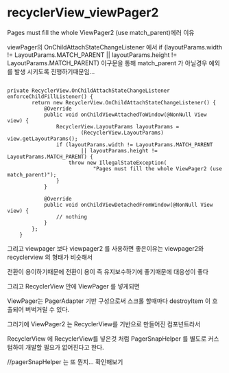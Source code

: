 # recyclerView_viewPager2

Pages must fill the whole ViewPager2  (use match_parent)에러 이유


viewPager의 OnChildAttachStateChangeListener 에서 
if (layoutParams.width != LayoutParams.MATCH_PARENT || layoutParams.height != LayoutParams.MATCH_PARENT) 이구문을 통해 
match_parent 가 아닐경우 예외를 발생 시키도록 진행하기때문임...
                        

<pre><code>
private RecyclerView.OnChildAttachStateChangeListener enforceChildFillListener() {
        return new RecyclerView.OnChildAttachStateChangeListener() {
            @Override
            public void onChildViewAttachedToWindow(@NonNull View view) {
                RecyclerView.LayoutParams layoutParams =
                        (RecyclerView.LayoutParams) view.getLayoutParams();
                if (layoutParams.width != LayoutParams.MATCH_PARENT
                        || layoutParams.height != LayoutParams.MATCH_PARENT) {
                    throw new IllegalStateException(
                            "Pages must fill the whole ViewPager2 (use match_parent)");
                }
            }

            @Override
            public void onChildViewDetachedFromWindow(@NonNull View view) {
                // nothing
            }
        };
    }
</code></pre>


그리고 viewpager 보다 viewpager2 를 사용하면 좋은이유는 viewpager2와 recyclerview 의 형태가 비슷해서 

전환이 용이하기때문에 전환이 용이 즉 유지보수하기에 좋기때문에 대응성이 좋다 


그리고 RecyclerView 안에 ViewPager 를 넣게되면 

ViewPager는 PagerAdapter 기반 구성으로써  스크롤 할때마다 destroyItem 이 호출되어 버벅거릴 수 있다.

그러기에 ViewPager2 는 RecyclerView를 기반으로 만들어진 컴포넌트라서 

RecyclerView 에 RecyclerView를 넣은것 처럼 PagerSnapHelper 를 별도로 커스텀하여 개발할 필요가 없어진다고 한다.

//pagerSnapHelper 는 또 뭔지... 확인해보기 

